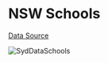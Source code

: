 # NSW Schools

[Data Source](https://portal.spatial.nsw.gov.au/portal/home/item.html?id=5718df36ec9d44148c894376ae3cc5c2)

![SydDataSchools](https://github.com/user-attachments/assets/bf8ae539-d934-42cf-bce6-8d917a3796df)
